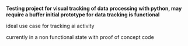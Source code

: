 **Testing project for visual tracking of data processing with python, may require a buffer initial prototype for data tracking is functional**

ideal use case for tracking ai activity


currently in a non functional state with proof of concept code
